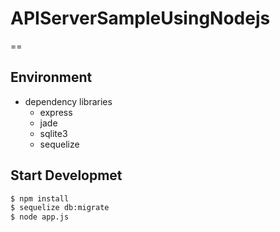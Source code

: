 # APIServerSampleUsingNodejs
==

## Environment

- dependency libraries
  - express
  - jade
  - sqlite3
  - sequelize

## Start Developmet

```bash
$ npm install
$ sequelize db:migrate
$ node app.js
```
